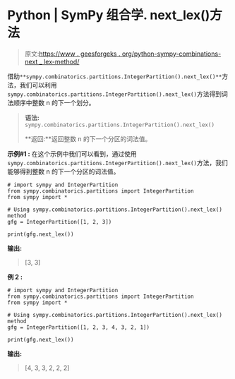 # Python | SymPy 组合学. next_lex()方法

> 原文:[https://www . geesforgeks . org/python-sympy-combinations-next _ lex-method/](https://www.geeksforgeeks.org/python-sympy-combinatorics-next_lex-method/)

借助`**sympy.combinatorics.partitions.IntegerPartition().next_lex()**`方法，我们可以利用`sympy.combinatorics.partitions.IntegerPartition().next_lex()`方法得到词法顺序中整数 n 的下一个划分。

> **语法:** `sympy.combinatorics.partitions.IntegerPartition().next_lex()`
> 
> **返回:**返回整数 n 的下一个分区的词法值。

**示例#1 :**
在这个示例中我们可以看到，通过使用`sympy.combinatorics.partitions.IntegerPartition().next_lex()`方法，我们能够得到整数 n 的下一个分区的词法值。

```
# import sympy and IntegerPartition
from sympy.combinatorics.partitions import IntegerPartition
from sympy import *

# Using sympy.combinatorics.partitions.IntegerPartition().next_lex() method
gfg = IntegerPartition([1, 2, 3])

print(gfg.next_lex())
```

**输出:**

> [3, 3]

**例 2 :**

```
# import sympy and IntegerPartition
from sympy.combinatorics.partitions import IntegerPartition
from sympy import *

# Using sympy.combinatorics.partitions.IntegerPartition().next_lex() method
gfg = IntegerPartition([1, 2, 3, 4, 3, 2, 1])

print(gfg.next_lex())
```

**输出:**

> [4, 3, 3, 2, 2, 2]